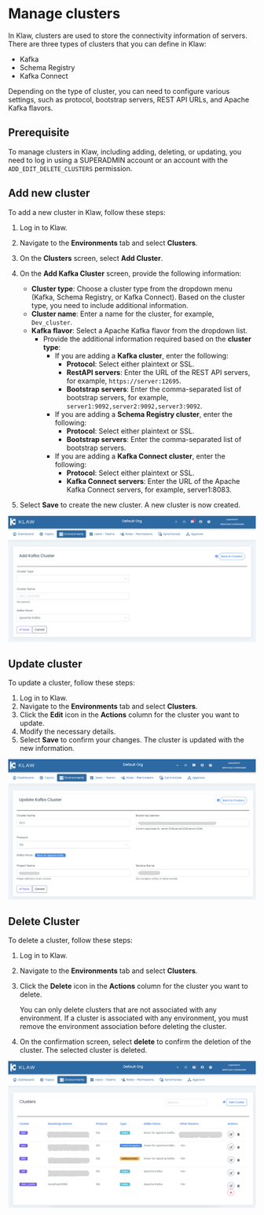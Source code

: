 # Manage clusters

In Klaw, clusters are used to store the connectivity information of
servers. There are three types of clusters that you can define in Klaw:

- Kafka
- Schema Registry
- Kafka Connect

Depending on the type of cluster, you can need to configure various
settings, such as protocol, bootstrap servers, REST API URLs, and Apache Kafka
flavors.

## Prerequisite

To manage clusters in Klaw, including adding, deleting, or updating, you
need to log in using a SUPERADMIN account or an account with the
`ADD_EDIT_DELETE_CLUSTERS` permission.

## Add new cluster

To add a new cluster in Klaw, follow these steps:

1. Log in to Klaw.
2. Navigate to the **Environments** tab and select **Clusters**.
3. On the **Clusters** screen, select **Add Cluster**.
4. On the **Add Kafka Cluster** screen, provide the following information:

   - **Cluster type**: Choose a cluster type from the dropdown menu (Kafka, Schema Registry, or Kafka Connect). Based
     on the cluster type, you need to include additional information.
   - **Cluster name**: Enter a name for the cluster, for example, `Dev_cluster`.
   - **Kafka flavor**: Select a Apache Kafka flavor from the dropdown list.
     - Provide the additional information required based on the **cluster type**:
       - If you are adding a **Kafka cluster**, enter the following:
         - **Protocol**: Select either plaintext or SSL.
         - **RestAPI servers**: Enter the URL of the REST API servers, for example, `https://server:12695`.
         - **Bootstrap servers**: Enter the comma-separated list of bootstrap servers, for
           example, `server1:9092,server2:9092,server3:9092`.
       - If you are adding a **Schema Registry cluster**, enter the following:
         - **Protocol**: Select either plaintext or SSL.
         - **Bootstrap servers**: Enter the comma-separated list of bootstrap servers.
       - If you are adding a **Kafka Connect cluster**, enter the following:
         - **Protocol**: Select either plaintext or SSL.
         - **Kafka Connect servers**: Enter the URL of the Apache Kafka Connect servers, for example, server1:8083.

5. Select **Save** to create the new cluster. A new cluster is now
   created.

![image](../../static/images/clusters/NewCluster.png)

## Update cluster

To update a cluster, follow these steps:

1. Log in to Klaw.
2. Navigate to the **Environments** tab and select **Clusters**.
3. Click the **Edit** icon in the **Actions** column for the cluster
   you want to update.
4. Modify the necessary details.
5. Select **Save** to confirm your changes. The cluster is updated with
   the new information.

![image](../../static/images/clusters/UpdateCluster.png)

## Delete Cluster

To delete a cluster, follow these steps:

1. Log in to Klaw.
2. Navigate to the **Environments** tab and select **Clusters**.
3. Click the **Delete** icon in the **Actions** column for the cluster
   you want to delete.

   You can only delete clusters that are not associated with any environment. If a cluster is associated with any
   environment, you must remove the environment association before deleting the cluster.

4. On the confirmation screen, select **delete** to confirm the deletion of
   the cluster. The selected cluster is deleted.

![image](../../static/images/clusters/Clusters.png)

